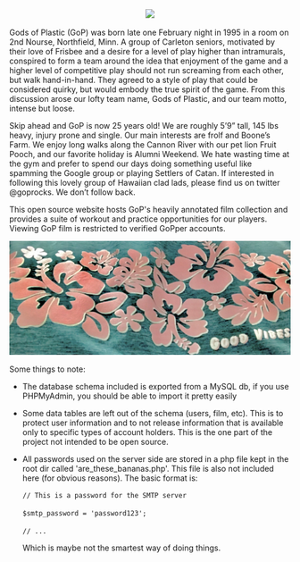 <div style="text-align:center"><img src="http://collegechampionships.usaultimate.org/wp-content/uploads/2017/05/CarletonGOP_M_2019.jpg" /></div>


Gods of Plastic (GoP) was born late one February night in 1995 in a room on 2nd Nourse, Northfield, Minn. A group of Carleton seniors, motivated by their love of Frisbee and a desire for a level of play higher than intramurals, conspired to form a team around the idea that enjoyment of the game and a higher level of competitive play should not run screaming from each other, but walk hand-in-hand. They agreed to a style of play that could be considered quirky, but would embody the true spirit of the game. From this discussion arose our lofty team name, Gods of Plastic, and our team motto, intense but loose.

Skip ahead and GoP is now 25 years old! We are roughly 5’9” tall, 145 lbs heavy, injury prone and single. Our main interests are frolf and Boone’s Farm. We enjoy long walks along the Cannon River with our pet lion Fruit Pooch, and our favorite holiday is Alumni Weekend. We hate wasting time at the gym and prefer to spend our days doing something useful like spamming the Google group or playing Settlers of Catan. If interested in following this lovely group of Hawaiian clad lads, please find us on twitter @goprocks. We don’t follow back.

This open source website hosts GoP's heavily annotated film collection and provides a suite of workout and practice opportunities for our players. Viewing GoP film is restricted to verified GoPper accounts.

<div style="text-align:center"><img src="https://raw.githubusercontent.com/Ulthran/GoPWebsite/master/assets/gvo.jpg" /></div>

Some things to note:

 - The database schema included is exported from a MySQL db, if you use PHPMyAdmin, you should be able to import it pretty easily
 - Some data tables are left out of the schema (users, film, etc). This is to protect user information and to not release information that is available only to specific types of account holders. This is the one part of the project not intended to be open source.
 - All passwords used on the server side are stored in a php file kept in the root dir called 'are_these_bananas.php'. This file is also not included here (for obvious reasons). The basic format is:
    
       // This is a password for the SMTP server
       
       $smtp_password = 'password123';
       
       // ...
       
   Which is maybe not the smartest way of doing things.
